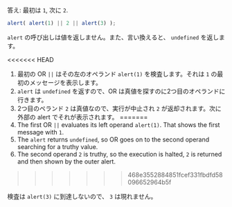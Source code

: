 答え: 最初は `1`, 次に `2`.

```js run
alert( alert(1) || 2 || alert(3) );
```

`alert` の呼び出しは値を返しません。また、言い換えると、 `undefined` を返します。

<<<<<<< HEAD
1. 最初の OR `||` はその左のオペランド `alert(1)` を検査します。それは `1` の最初のメッセージを表示します。
2. `alert` は `undefined` を返すので、OR は真値を探すのに2つ目のオペランドに行きます。
3. 2つ目のペランド `2` は真値なので、実行が中止され `2` が返却されます。次に外部の alert でそれが表示されます。
=======
1. The first OR `||` evaluates its left operand `alert(1)`. That shows the first message with `1`.
2. The `alert` returns `undefined`, so OR goes on to the second operand searching for a truthy value.
3. The second operand `2` is truthy, so the execution is halted, `2` is returned and then shown by the outer alert.
>>>>>>> 468e3552884851fcef331fbdfd58096652964b5f

検査は `alert(3)` に到達しないので、 `3` は現れません。
